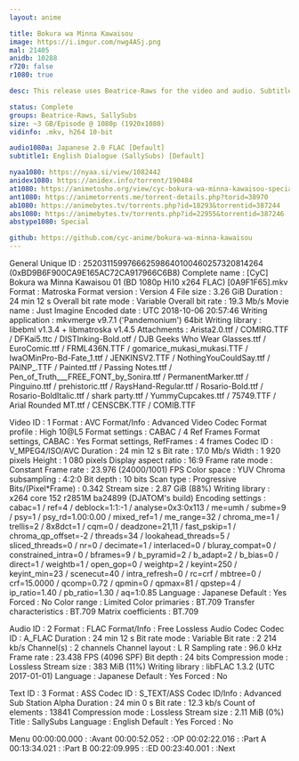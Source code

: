 ```yaml
---
layout: anime

title: Bokura wa Minna Kawaisou
image: https://i.imgur.com/nwg4ASj.png
mal: 21405
anidb: 10288
r720: false
r1080: true

desc: This release uses Beatrice-Raws for the video and audio. Subtitles come from SallySubs. Since this release is a QuickMux, the only thing I did was sync the subs to the video.

status: Complete
groups: Beatrice-Raws, SallySubs
size: ~3 GB/Episode @ 1080p (1920x1080)
vidinfo: .mkv, h264 10-bit

audio1080a: Japanese 2.0 FLAC [Default]
subtitle1: English Dialogue (SallySubs) [Default]

nyaa1080: https://nyaa.si/view/1082442
anidex1080: https://anidex.info/torrent/190484
at1080: https://animetosho.org/view/cyc-bokura-wa-minna-kawaisou-special-bd-1080p.n1082442
ant1080: https://animetorrents.me/torrent-details.php?torid=38970
ab1080: https://animebytes.tv/torrents.php?id=18293&torrentid=387244
abs1080: https://animebytes.tv/torrents.php?id=22955&torrentid=387246
abstype1080: Special

github: https://github.com/cyc-anime/bokura-wa-minna-kawaisou
---
```

General
Unique ID                                : 252031159976662598640100460257320814264 (0xBD9B6F900CA9E165AC72CA917966C6B8)
Complete name                            : [CyC] Bokura wa Minna Kawaisou 01 (BD 1080p Hi10 x264 FLAC) [0A9F1F65].mkv
Format                                   : Matroska
Format version                           : Version 4
File size                                : 3.26 GiB
Duration                                 : 24 min 12 s
Overall bit rate mode                    : Variable
Overall bit rate                         : 19.3 Mb/s
Movie name                               : Just Imagine
Encoded date                             : UTC 2018-10-06 20:57:46
Writing application                      : mkvmerge v9.7.1 ('Pandemonium') 64bit
Writing library                          : libebml v1.3.4 + libmatroska v1.4.5
Attachments                              : Arista2.0.ttf / COMIRG.TTF / DFKai5.ttc / DISTInking-Bold.otf / DJB Geeks Who Wear Glasses.ttf / EuroComic.ttf / FRML436N.TTF / gomarice_mukasi_mukasi.TTF / IwaOMinPro-Bd-Fate_1.ttf / JENKINSV2.TTF / NothingYouCouldSay.ttf / PAINP_.TTF / Painted.ttf / Passing Notes.ttf / Pen_of_Truth___FREE_FONT_by_Sonira.ttf / PermanentMarker.ttf / Pinguino.ttf / prehistoric.ttf / RaysHand-Regular.ttf / Rosario-Bold.ttf / Rosario-BoldItalic.ttf / shark party.ttf / YummyCupcakes.ttf / 75749.TTF / Arial Rounded MT.ttf / CENSCBK.TTF / COMIB.TTF

Video
ID                                       : 1
Format                                   : AVC
Format/Info                              : Advanced Video Codec
Format profile                           : High 10@L5
Format settings                          : CABAC / 4 Ref Frames
Format settings, CABAC                   : Yes
Format settings, RefFrames               : 4 frames
Codec ID                                 : V_MPEG4/ISO/AVC
Duration                                 : 24 min 12 s
Bit rate                                 : 17.0 Mb/s
Width                                    : 1 920 pixels
Height                                   : 1 080 pixels
Display aspect ratio                     : 16:9
Frame rate mode                          : Constant
Frame rate                               : 23.976 (24000/1001) FPS
Color space                              : YUV
Chroma subsampling                       : 4:2:0
Bit depth                                : 10 bits
Scan type                                : Progressive
Bits/(Pixel*Frame)                       : 0.342
Stream size                              : 2.87 GiB (88%)
Writing library                          : x264 core 152 r2851M ba24899 (DJATOM's build)
Encoding settings                        : cabac=1 / ref=4 / deblock=1:1:-1 / analyse=0x3:0x113 / me=umh / subme=9 / psy=1 / psy_rd=1.00:0.00 / mixed_ref=1 / me_range=32 / chroma_me=1 / trellis=2 / 8x8dct=1 / cqm=0 / deadzone=21,11 / fast_pskip=1 / chroma_qp_offset=-2 / threads=34 / lookahead_threads=5 / sliced_threads=0 / nr=0 / decimate=1 / interlaced=0 / bluray_compat=0 / constrained_intra=0 / bframes=9 / b_pyramid=2 / b_adapt=2 / b_bias=0 / direct=1 / weightb=1 / open_gop=0 / weightp=2 / keyint=250 / keyint_min=23 / scenecut=40 / intra_refresh=0 / rc=crf / mbtree=0 / crf=15.0000 / qcomp=0.72 / qpmin=0 / qpmax=81 / qpstep=4 / ip_ratio=1.40 / pb_ratio=1.30 / aq=1:0.85
Language                                 : Japanese
Default                                  : Yes
Forced                                   : No
Color range                              : Limited
Color primaries                          : BT.709
Transfer characteristics                 : BT.709
Matrix coefficients                      : BT.709

Audio
ID                                       : 2
Format                                   : FLAC
Format/Info                              : Free Lossless Audio Codec
Codec ID                                 : A_FLAC
Duration                                 : 24 min 12 s
Bit rate mode                            : Variable
Bit rate                                 : 2 214 kb/s
Channel(s)                               : 2 channels
Channel layout                           : L R
Sampling rate                            : 96.0 kHz
Frame rate                               : 23.438 FPS (4096 SPF)
Bit depth                                : 24 bits
Compression mode                         : Lossless
Stream size                              : 383 MiB (11%)
Writing library                          : libFLAC 1.3.2 (UTC 2017-01-01)
Language                                 : Japanese
Default                                  : Yes
Forced                                   : No

Text
ID                                       : 3
Format                                   : ASS
Codec ID                                 : S_TEXT/ASS
Codec ID/Info                            : Advanced Sub Station Alpha
Duration                                 : 24 min 0 s
Bit rate                                 : 12.3 kb/s
Count of elements                        : 13841
Compression mode                         : Lossless
Stream size                              : 2.11 MiB (0%)
Title                                    : SallySubs
Language                                 : English
Default                                  : Yes
Forced                                   : No

Menu
00:00:00.000                             : :Avant
00:00:52.052                             : :OP
00:02:22.016                             : :Part A
00:13:34.021                             : :Part B
00:22:09.995                             : :ED
00:23:40.001                             : :Next
